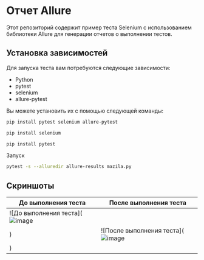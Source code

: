 # Отчет Allure

Этот репозиторий содержит пример теста Selenium с использованием библиотеки Allure для генерации отчетов о выполнении тестов.

## Установка зависимостей

Для запуска теста вам потребуются следующие зависимости:

- Python
- pytest
- selenium
- allure-pytest

Вы можете установить их с помощью следующей команды:

```bash
pip install pytest selenium allure-pytest
```
```bash
pip install selenium
```
```bash
pip install pytest
```

Запуск

```bash
pytest -s --alluredir allure-results mazila.py
```

## Скриншоты
| До выполнения теста | После выполнения теста |
|----------------------|------------------------|
| ![До выполнения теста](![image](https://github.com/VsevolodYatsuk/allure-report/assets/130091517/8fb65d3b-d361-4729-beec-57f57568eaba)
) | ![После выполнения теста](![image](https://github.com/VsevolodYatsuk/allure-report/assets/130091517/3aa7ecb8-36b8-4e85-89c5-ad0819c7cef9)
) |

